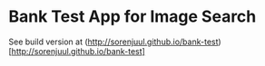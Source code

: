 # Bank Test App for Image Search

See build version at (http://sorenjuul.github.io/bank-test)[http://sorenjuul.github.io/bank-test]
